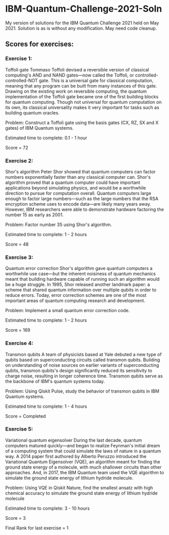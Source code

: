 # IBM-Quantum-Challenge-2021-Soln
My version of solutions for the IBM Quantum Challenge 2021 held on May 2021. Solution is as is without any modification. May need code cleanup.

## Scores for exercises:
### Exercise 1: 

Toffoli gate
Tommaso Toffoli devised a reversible version of classical computing's AND and NAND gates—now called the Toffoli, or controlled-controlled-NOT gate. This is a universal gate for classical computation, meaning that any program can be built from many instances of this gate. Drawing on the existing work on reversible computing, the quantum implementation of the Toffoli gate became one of the first building blocks for quantum computing. Though not universal for quantum computation on its own, its classical universality makes it very important for tasks such as building quantum oracles.

Problem: Construct a Toffoli gate using the basis gates (CX, RZ, SX and X gates) of IBM Quantum systems.

Estimated time to complete: 0.1 - 1 hour

Score = 72

### Exercise 2:

Shor's algorithm
Peter Shor showed that quantum computers can factor numbers exponentially faster than any classical computer can. Shor's algorithm proved that a quantum computer could have important applications beyond simulating physics, and would be a worthwhile direction to pursue for computation overall. Quantum computers large enough to factor large numbers—such as the large numbers that the RSA encryption scheme uses to encode data—are likely many years away. However, IBM researchers were able to demonstrate hardware factoring the number 15 as early as 2001.

Problem: Factor number 35 using Shor's algorithm.

Estimated time to complete: 1 - 2 hours

Score = 48

### Exercise 3:
 
Quantum error correction
Shor's algorithm gave quantum computers a worthwhile use case—but the inherent noisiness of quantum mechanics meant that building hardware capable of running such an algorithm would be a huge struggle. In 1995, Shor released another landmark paper: a scheme that shared quantum information over multiple qubits in order to reduce errors. Today, error correction schemes are one of the most important areas of quantum computing research and development.

Problem: Implement a small quantum error correction code.

Estimated time to complete: 1 - 2 hours

Score = 169

### Exercise 4:

Transmon qubits
A team of physicists based at Yale debuted a new type of qubits based on superconducting circuits called transmon qubits. Building on understanding of noise sources on earlier variants of superconducting qubits, transmon qubits's design significantly reduced its sensitivity to charge noise, resulting in longer coherence time. Transmon qubits serve as the backbone of IBM's quantum systems today.

Problem: Using Qiskit Pulse, study the behavior of transmon qubits in IBM Quantum systems.

Estimated time to complete: 1 - 4 hours

Score = Completed

### Exercise 5:

Variational quantum eigensolver
During the last decade, quantum computers matured quickly—and began to realize Feynman's initial dream of a computing system that could simulate the laws of nature in a quantum way. A 2014 paper first authored by Alberto Peruzzo introduced the Variational Quantum Eigensolver (VQE), an algorithm meant for finding the ground state energy of a molecule, with much shallower circuits than other approaches. And, in 2017, the IBM Quantum team used the VQE algorithm to simulate the ground state energy of lithium hydride molecule.

Problem: Using VQE in Qiskit Nature, find the smallest ansatz with high chemical accuracy to simulate the ground state energy of lithium hydride molecule

Estimated time to complete: 3 - 10 hours

Score = 3

Final Rank for last exercise =  1 
